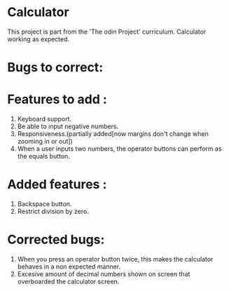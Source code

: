 # Calculator
This project is part from the 'The odin Project' curriculum.
Calculator working as expected.

# Bugs to correct: 



# Features to add :

1. Keyboard support.
2. Be able to input negative numbers.
3. Responsiveness.(partially added[now margins don't change when zooming in or out])
4. When a user inputs two numbers, the operator buttons can perform as the equals button.

# Added features :
1. Backspace button.
2. Restrict division by zero.


# Corrected bugs:

1. When you press an operator button twice, this makes the calculator behaves in a non expected manner.
2. Excesive amount of decimal numbers shown on screen that overboarded the calculator screen.


